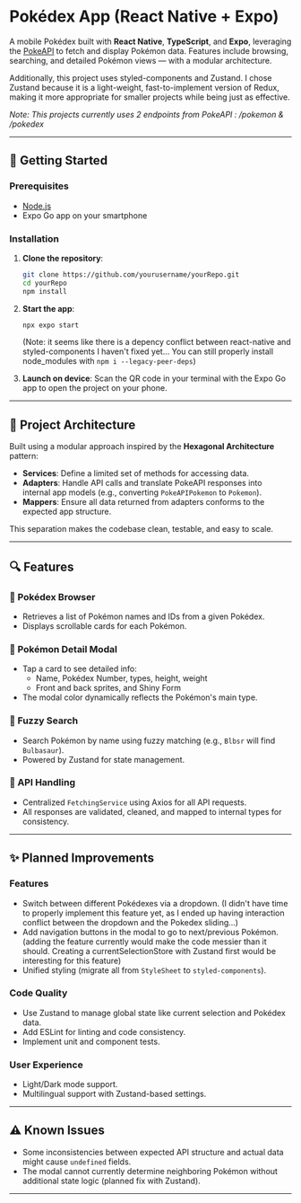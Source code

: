 # Pokédex App (React Native + Expo)

A mobile Pokédex built with **React Native**, **TypeScript**, and **Expo**, leveraging the [PokeAPI](https://pokeapi.co/api/v2/) to fetch and display Pokémon data. Features include browsing, searching, and detailed Pokémon views — with a modular architecture.

Additionally, this project uses styled-components and Zustand. I chose Zustand because it is a light-weight, fast-to-implement version of Redux, making it more appropriate for smaller projects while being just as effective.

*Note: This projects currently uses 2 endpoints from PokeAPI : /pokemon & /pokedex*

---

## 🚀 Getting Started

### Prerequisites
- [Node.js](https://nodejs.org/)
- Expo Go app on your smartphone

### Installation
1. **Clone the repository**:
   ```bash
   git clone https://github.com/yourusername/yourRepo.git
   cd yourRepo
   npm install
   ```

2. **Start the app**:
   ```bash
   npx expo start
   ```
   (Note: it seems like there is a depency conflict between react-native and styled-components I haven't fixed yet... You can still properly install node_modules with ```npm i --legacy-peer-deps```)

3. **Launch on device**:
   Scan the QR code in your terminal with the Expo Go app to open the project on your phone.

---

## 🧱 Project Architecture

Built using a modular approach inspired by the **Hexagonal Architecture** pattern:

- **Services**: Define a limited set of methods for accessing data.
- **Adapters**: Handle API calls and translate PokeAPI responses into internal app models (e.g., converting `PokeAPIPokemon` to `Pokemon`).
- **Mappers**: Ensure all data returned from adapters conforms to the expected app structure.

This separation makes the codebase clean, testable, and easy to scale.

---

## 🔍 Features

### 📜 Pokédex Browser
- Retrieves a list of Pokémon names and IDs from a given Pokédex.
- Displays scrollable cards for each Pokémon.

### 👀 Pokémon Detail Modal
- Tap a card to see detailed info:
  - Name, Pokédex Number, types, height, weight
  - Front and back sprites, and Shiny Form
- The modal color dynamically reflects the Pokémon's main type.

### 🔎 Fuzzy Search
- Search Pokémon by name using fuzzy matching (e.g., `Blbsr` will find `Bulbasaur`).
- Powered by Zustand for state management.

### 🔁 API Handling
- Centralized `FetchingService` using Axios for all API requests.
- All responses are validated, cleaned, and mapped to internal types for consistency.

---

## ✨ Planned Improvements

### Features
- Switch between different Pokédexes via a dropdown. (I didn't have time to properly implement this feature yet, as I ended up having interaction conflict between the dropdown and the Pokedex sliding...)
- Add navigation buttons in the modal to go to next/previous Pokémon. (adding the feature currently would make the code messier than it should. Creating a currentSelectionStore with Zustand first would be interesting for this feature)
- Unified styling (migrate all from `StyleSheet` to `styled-components`).

### Code Quality
- Use Zustand to manage global state like current selection and Pokédex data.
- Add ESLint for linting and code consistency.
- Implement unit and component tests.

### User Experience
- Light/Dark mode support.
- Multilingual support with Zustand-based settings.

---

## ⚠️ Known Issues

- Some inconsistencies between expected API structure and actual data might cause `undefined` fields.
- The modal cannot currently determine neighboring Pokémon without additional state logic (planned fix with Zustand).

---
